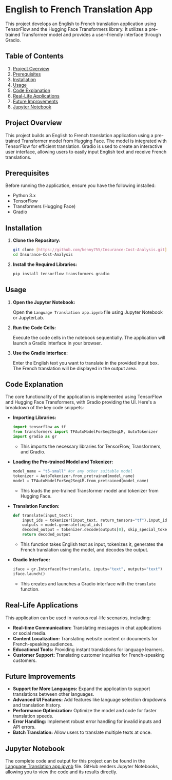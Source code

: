# English to French Translation App

This project develops an English to French translation application using TensorFlow and the Hugging Face Transformers library. It utilizes a pre-trained Transformer model and provides a user-friendly interface through Gradio.

## Table of Contents

1.  [Project Overview](#project-overview)
2.  [Prerequisites](#prerequisites)
3.  [Installation](#installation)
4.  [Usage](#usage)
5.  [Code Explanation](#code-explanation)
6.  [Real-Life Applications](#real-life-applications)
7.  [Future Improvements](#future-improvements)
8.  [Jupyter Notebook](#jupyter-notebook)

## Project Overview

This project builds an English to French translation application using a pre-trained Transformer model from Hugging Face. The model is integrated with TensorFlow for efficient translation. Gradio is used to create an interactive user interface, allowing users to easily input English text and receive French translations.

## Prerequisites

Before running the application, ensure you have the following installed:

* Python 3.x
* TensorFlow
* Transformers (Hugging Face)
* Gradio

## Installation

1.  **Clone the Repository:**

    ```bash
    git clone [https://github.com/kenny755/Insurance-Cost-Analysis.git](https://www.google.com/search?q=https://github.com/kenny755/Insurance-Cost-Analysis.git)
    cd Insurance-Cost-Analysis
    ```

2.  **Install the Required Libraries:**

    ```bash
    pip install tensorflow transformers gradio
    ```

## Usage

1.  **Open the Jupyter Notebook:**

    Open the `Language Translation app.ipynb` file using Jupyter Notebook or JupyterLab.

2.  **Run the Code Cells:**

    Execute the code cells in the notebook sequentially. The application will launch a Gradio interface in your browser.

3.  **Use the Gradio Interface:**

    Enter the English text you want to translate in the provided input box. The French translation will be displayed in the output area.

## Code Explanation

The core functionality of the application is implemented using TensorFlow and Hugging Face Transformers, with Gradio providing the UI. Here's a breakdown of the key code snippets:

* **Importing Libraries:**

    ```python
    import tensorflow as tf
    from transformers import TFAutoModelForSeq2SeqLM, AutoTokenizer
    import gradio as gr
    ```

    * This imports the necessary libraries for TensorFlow, Transformers, and Gradio.

* **Loading the Pre-trained Model and Tokenizer:**

    ```python
    model_name = "t5-small" #or any other suitable model
    tokenizer = AutoTokenizer.from_pretrained(model_name)
    model = TFAutoModelForSeq2SeqLM.from_pretrained(model_name)
    ```

    * This loads the pre-trained Transformer model and tokenizer from Hugging Face.

* **Translation Function:**

    ```python
    def translate(input_text):
        input_ids = tokenizer(input_text, return_tensors="tf").input_ids
        outputs = model.generate(input_ids)
        decoded_output = tokenizer.decode(outputs[0], skip_special_tokens=True)
        return decoded_output
    ```

    * This function takes English text as input, tokenizes it, generates the French translation using the model, and decodes the output.

* **Gradio Interface:**

    ```python
    iface = gr.Interface(fn=translate, inputs="text", outputs="text")
    iface.launch()
    ```

    * This creates and launches a Gradio interface with the `translate` function.

## Real-Life Applications

This application can be used in various real-life scenarios, including:

* **Real-time Communication:** Translating messages in chat applications or social media.
* **Content Localization:** Translating website content or documents for French-speaking audiences.
* **Educational Tools:** Providing instant translations for language learners.
* **Customer Support:** Translating customer inquiries for French-speaking customers.

## Future Improvements

* **Support for More Languages:** Expand the application to support translations between other languages.
* **Advanced UI Features:** Add features like language selection dropdowns and translation history.
* **Performance Optimization:** Optimize the model and code for faster translation speeds.
* **Error Handling:** Implement robust error handling for invalid inputs and API errors.
* **Batch Translation:** Allow users to translate multiple texts at once.

## Jupyter Notebook

The complete code and output for this project can be found in the [Language Translation app.ipynb](Language%20Translation%20app.ipynb) file. GitHub renders Jupyter Notebooks, allowing you to view the code and its results directly.
